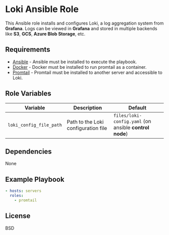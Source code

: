 Loki Ansible Role
=========

This Ansible role installs and configures Loki, a log aggregation system from **Grafana**. Logs can be viewed in **Grafana** and stored in multiple backends like **S3**, **GCS**, **Azure Blob Storage**, etc.

Requirements
------------

- [Ansible](https://www.ansible.com/) - Ansible must be installed to execute the playbook.
- [Docker](https://www.docker.com/) - Docker must be installed to run promtail as a container.
- [Promtail](https://grafana.com/docs/loki/latest/clients/promtail/) - Promtail must be installed to another server and accessible to Loki.

Role Variables
--------------

| Variable | Description | Default |
|----------|-------------|---------|
| `loki_config_file_path` | Path to the Loki configuration file | `files/loki-config.yaml` (on ansible **control node**) |

Dependencies
------------

None

Example Playbook
----------------

```yaml
- hosts: servers
  roles:
    - promtail
```

License
-------

BSD